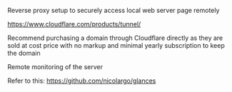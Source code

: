 

Reverse proxy setup to securely access local web server page remotely 

https://www.cloudflare.com/products/tunnel/

Recommend purchasing a domain through Cloudflare directly as they are sold at cost price with no markup and minimal yearly subscription to keep the domain


Remote monitoring of the server 

Refer to this: https://github.com/nicolargo/glances
